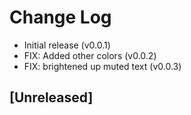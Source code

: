 # Change Log

- Initial release (v0.0.1)
- FIX: Added other colors (v0.0.2)
- FIX: brightened up muted text (v0.0.3)

## [Unreleased]
